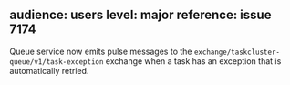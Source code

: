audience: users
level: major
reference: issue 7174
---
Queue service now emits pulse messages to the `exchange/taskcluster-queue/v1/task-exception` exchange when a task has an exception that is automatically retried.

